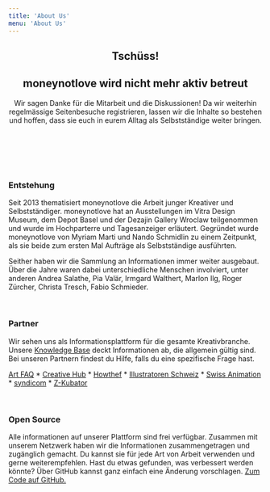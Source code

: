 ```yaml
---
title: 'About Us'
menu: 'About Us'
---
```


<header class="banner">
    <section class="row align-center">
  		<div class="col-xs-12 col-md-8">
            <h1>Tschüss! </h1>
                <h1>moneynotlove wird nicht mehr aktiv betreut</h1>
			<p>Wir sagen Danke für die Mitarbeit und die Diskussionen! Da wir weiterhin regelmässige Seitenbesuche registrieren, lassen wir die Inhalte so bestehen und hoffen, dass sie euch in eurem Alltag als Selbstständige weiter bringen. <p>
 			<h2>&nbsp;</h2>
        </div>
    </section>
</header>

<section class="row align-center">
  <div class="col-xs-12 col-md-8">
      <h3>Entstehung</h3>
      <p>Seit 2013 thematisiert moneynotlove die Arbeit junger Kreativer und Selbstständiger. moneynotlove hat an Ausstellungen im Vitra Design Museum, dem Depot Basel und der Dezajin Gallery Wroclaw teilgenommen und wurde im Hochparterre und Tagesanzeiger erläutert. Gegründet wurde moneynotlove von Myriam Marti und Nando Schmidlin zu einem Zeitpunkt, als sie beide zum ersten Mal Aufträge als Selbstständige ausführten. 
      <p>Seither haben wir die Sammlung an Informationen immer weiter ausgebaut. Über die Jahre waren dabei unterschiedliche Menschen involviert, unter anderen Andrea Salathe, Pia Valär, Irmgard Walthert, Marlon Ilg, Roger Zürcher, Christa Tresch, Fabio Schmieder. </p>
      <p>&nbsp;</p>
      <h3>Partner</h3>
      <p>Wir sehen uns als Informationsplattform für die gesamte Kreativbranche. Unsere <a href="knowledge-base">Knowledge Base</a> deckt Informationen ab, die allgemein gültig sind. Bei unseren Partnern findest du Hilfe, falls du eine spezifische Frage hast.<p>
      <p><a href="http://www.artfaq.ch">Art FAQ</a> * <a href="https://creativehub.ch">Creative Hub</a> * <a href="https://howthef.ch">Howthef</a> * <a href="https://www.illustratoren-schweiz.ch/">Illustratoren Schweiz</a> * <a href="http://swissanimation.ch">Swiss Animation</a> * <a href="https://syndicom.ch">syndicom</a> * <a href="https://www.zhdk.ch/zkubator">Z-Kubator</a></p>
    <p>&nbsp;</p>
      <h3>Open Source</h3>
    <p>Alle informationen auf unserer Plattform sind frei verfügbar. Zusammen mit unserem Netzwerk haben wir die Informationen zusammengetragen und zugänglich gemacht. Du kannst sie für jede Art von Arbeit verwenden und gerne weiterempfehlen. Hast du etwas gefunden, was verbessert werden könnte? Über GitHub kannst ganz einfach eine Änderung vorschlagen. <a href="https://github.com/vitopepito/moneynotlove-webcontent">Zum Code auf GitHub.</a></p>
      
  </div>
</section>
